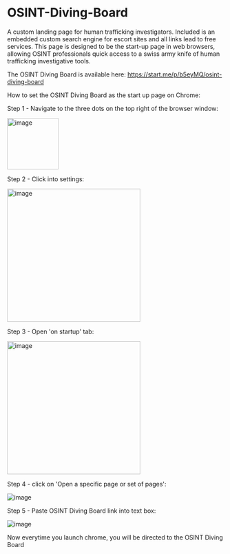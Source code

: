 # OSINT-Diving-Board
A custom landing page for human trafficking investigators. Included is an embedded custom search engine for escort sites and all links lead to free services. This page is designed to be the start-up page in web browsers, allowing OSINT professionals quick access to a swiss army knife of human trafficking investigative tools.

The OSINT Diving Board is available here: https://start.me/p/b5eyMQ/osint-diving-board



How to set the OSINT Diving Board as the start up page on Chrome:

Step 1 - Navigate to the three dots on the top right of the browser window: 

<img width="119" alt="image" src="https://github.com/user-attachments/assets/c8feb87d-120a-48ef-92ee-9fc691a35d03">


Step 2 - Click into settings: 

<img width="309" alt="image" src="https://github.com/user-attachments/assets/6378b916-43d9-4348-9d6a-8fdefbc23a04">


Step 3 - Open 'on startup' tab: 

<img width="309" alt="image" src="https://github.com/user-attachments/assets/1efc7b39-8110-4f12-99af-7d3c9290b913">


Step 4 - click on 'Open a specific page or set of pages': 

![image](https://github.com/user-attachments/assets/c89a69fa-0fb8-4830-bc79-d4ee1c7f69b8)


Step 5 - Paste OSINT Diving Board link into text box: 

![image](https://github.com/user-attachments/assets/cd374ac3-4904-475a-ac15-89e34d095d5d)

Now everytime you launch chrome, you will be directed to the OSINT Diving Board
